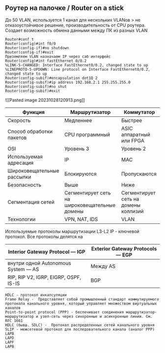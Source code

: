 ## Роутер на палочке / Router on a stick
До 50 VLAN, используется 1 канал для нескольких VLANов > не отказоустойчивое решение, производительность от CPU роутера.
Создает возможность обмена данными между ПК из разных VLAN
```
Router#conf t
Router(config)#int f0/0
Router(config-if)#no shutdown
Router(config-if)#exit
Приземляем VLAN назначаем IP через саб интерфейс
Router(config)#int fastEthernet 0/0.2
%LINK-5-CHANGED: Interface FastEthernet0/0.2, changed state to up
%LINEPROTO-5-UPDOWN: Line protocol on Interface FastEthernet0/0.2, changed state to up
Router(config-subif)#encapsulation dot1Q 2
Router(config-subif)#ip address 192.168.2.1 255.255.255.0
Router(config-subif)#no shut
Router(config-subif)#exit
```
![[Pasted image 20231028120913.png]]
 
 
| Функция | Маршрутизатор | Коммутатор |
|---------|---------------|------------|
| Скорость|Медленнее      |Быстрее     |
|Способ обработки пакетов|CPU программный|ASIC аппаратный или FPGA|
| OSI     | Уровень 3     | Уровень 2  |
|Используемая адресация| IP |MAC|
|Широковещательные рассылки| Блокируются |Пропускаются|
|Безопасность |Выше| Ниже|
|Сегментация сетей |Сегментирует сеть на широковещательные домены| Сегментирует сеть на домены коллизий|
|Технологии|VPN, NAT, IDS|VLAN|

Используемые протоколы маршрутизации L3-L2 IP - ключевой протокол. 
Все протоколы делятся на

|Interior Gateway Protocol — IGP|Exterior Gateway Protocols — EGP|
|-------------------------------|--------------------------------|
|внутри одной Autonomous System — AS|Между AS|
|RIP, RIP V2, IGRP, EIGRP, OSPF, IS-IS|BGP|

    HDLC - протокол инкапсуляции
    Frame Relay -  Представляет собой промышленный стандарт коммутируемого протокола канального уровня, который управляет множеством виртуальных каналов
    Point-to-point protocol (PPP) - беспечивает соединения маршрутизатор-маршрутизатор и узел-сеть через синхронные и асинхронные линии. См. RFC 1661
    HDLC (бывш. SDLC) -  Протокол распределенных сетей канального уровня
    SLIP - межсетевой протокол для последовательного канала (аналог PPP)
    LAPB 
    LAPD
    LAPF 
    LAPB
